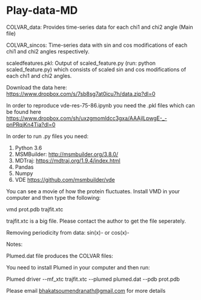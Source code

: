 # Play-data-MD
COLVAR_data: Provides time-series data for each chi1 and chi2 angle  (Main file)

COLVAR_sincos: Time-series data with sin and cos modifications of each chi1 and chi2 angles respectively.

scaledfeatures.pkl: Output of scaled_feature.py (run: python scaled_feature.py) which consists of scaled sin and cos modifications of each chi1 and chi2 angles.

Download the data here: https://www.dropbox.com/s/7sb8sg7at0icu7h/data.zip?dl=0

In order to reproduce vde-res-75-86.ipynb you need the .pkl files which can be found here https://www.dropbox.com/sh/uxzgmomldcc3gxa/AAAjlLpwgE-_-pnPRqjKn4Tia?dl=0

In order to run .py files you need:

1. Python 3.6
2. MSMBuilder: http://msmbuilder.org/3.8.0/
3. MDTraj: https://mdtraj.org/1.9.4/index.html 
4. Pandas
5. Numpy
6. VDE https://github.com/msmbuilder/vde 

You can see a movie of how the protein fluctuates. Install VMD in your computer and then type the following:

vmd prot.pdb trajfit.xtc 

trajfit.xtc is a big file. Please contact the author to get the file seperately.

Removing periodicity from data: sin(x)-<mean> or cos(x)-<mean>
 
 Notes:
 
 Plumed.dat file produces the COLVAR files:

You need to install Plumed in your computer and then run: 

Plumed driver --mf_xtc trajfit.xtc --plumed plumed.dat --pdb prot.pdb

Please email bhakatsoumendranath@gmail.com for more details
